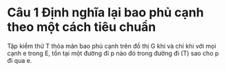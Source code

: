 # Câu 1 Định nghĩa lại bao phủ cạnh theo một cách tiêu chuẩn
Tập kiểm thử T thỏa mãn bao phủ cạnh trên đồ thị G khi và chỉ khi với mọi cạnh e trong E, tồn tại một đường đi p nào đó trong đường đi (T) sao cho p đi qua e.